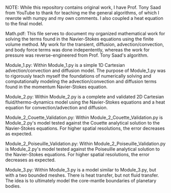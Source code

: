 NOTE: 
While this repository contains original work, I have Prof. Tony Saad from YouTube to thank for teaching me the general algorithms, 
of which I rewrote with numpy and my own comments. I also coupled a heat equation to the final model. 

Math.pdf:
This file serves to document my organized mathematical work for solving the terms found in the Navier-Stokes equations using the
finite volume method. My work for the transient, diffusion, advection/convection, and body force terms was done indepentently, 
whereas the work for pressure was reverse-engineered from Prof. Tony Saad's algorithm.

Module_1.py:
Within Module_1.py is a simple 1D Cartesian advection/convection and diffusion model. The purpose of Module_1.py was to rigorously teach 
myself the foundations of numerically solving and computationally modeling the advection/convection and diffusion terms found in the 
momentum Navier-Stokes equation.

Module_2.py:
Within Module_2.py is a complete and validated 2D Cartesian fluid/thermo-dynamics model using the Navier-Stokes equations and a heat equation 
for convection/advection and diffusion. 

Module_2_Couette_Validation.py:
Within Module_2_Couette_Validation.py is Module_2.py's model tested against the Couette analytical solution to the Navier-Stokes equations. 
For higher spatial resolutions, the error decreases as expected. 

Module_2_Poiseuille_Validation.py:
Within Module_2_Poiseuille_Validation.py is Module_2.py's model tested against the Poiseuille analytical solution to the Navier-Stokes equations. 
For higher spatial resolutions, the error decreases as expected. 

Module_3.py:
Within Module_3.py is a model similar to Module_3.py, but with a two bounded meshes. There is heat transfer, but not fluid transfer. The idea 
is to ultimately model the core-mantle boundaries of planetary bodies. 
